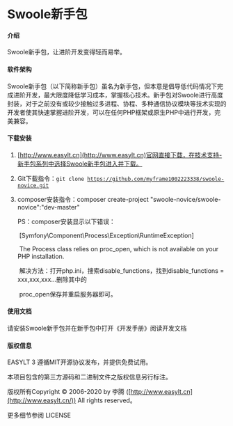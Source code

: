 # Swoole新手包

#### 介绍
Swoole新手包，让进阶开发变得轻而易举。

#### 软件架构
Swoole新手包（以下简称新手包）虽名为新手包，但本意是倡导低代码情况下完成进阶开发，最大限度降低学习成本，掌握核心技术。新手包对Swoole进行高度封装，对于之前没有或较少接触过多进程、协程、多种通信协议模块等技术实现的开发者使其快速掌握进阶开发，可以在任何PHP框架或原生PHP中进行开发，完美兼容。


#### 下载安装

1. [http://www.easylt.cn](http://www.easylt.cn)官网直接下载，在技术支持-新手包系列中选择Swoole新手包进入并下载。

2. Git下载指令：<code>git clone https://github.com/myframe1002223338/swoole-novice.git</code>

3. composer安装指令：composer create-project "swoole-novice/swoole-novice":"dev-master"

   PS：composer安装显示以下错误：

   ​        [Symfony\Component\Process\Exception\RuntimeException] 

   ​        The Process class relies on proc_open, which is not available on your PHP installation. 

   ​        解决方法：打开php.ini，搜索disable_functions，找到disable_functions = xxx,xxx,xxx...删除其中的

   ​        proc_open保存并重启服务器即可。

#### 使用文档

请安装Swoole新手包并在新手包中打开《开发手册》阅读开发文档

#### 版权信息

EASYLT 3 遵循MIT开源协议发布，并提供免费试用。

本项目包含的第三方源码和二进制文件之版权信息另行标注。 

版权所有Copyright © 2006-2020 by 李腾 ([http://www.easylt.cn](http://www.easylt.cn/)) All rights reserved。

更多细节参阅 LICENSE